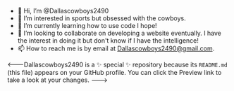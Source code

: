 - 👋 Hi, I’m @Dallascowboys2490
- 👀 I’m interested in sports but obsessed with the cowboys. 
- 🌱 I’m currently learning how to use code I hope!
- 💞️ I’m looking to collaborate on developing a website eventually. I have the interest in doing it but don't know if I have the intelligence!
- 📫 How to reach me is by email at Dallascowboys2490@gmail.com.

<---Dallascowboys2490 is a ✨ special ✨ repository because its `README.md` (this file) appears on your GitHub profile.
You can click the Preview link to take a look at your changes.
--->
